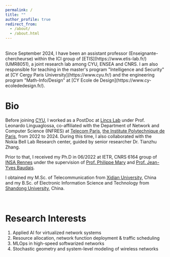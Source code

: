 ```yaml
---
permalink: /
title: ""
author_profile: true
redirect_from: 
  - /about/
  - /about.html
---
```


<div class="about-page">
<br>
Since September 2024, I have been an assistant professor (Enseignante-chercheurse)  within the ICI group of [ETIS](https://www.etis-lab.fr/) (UMR8051), a joint research lab among CYU, ENSEA and CNRS. I am also responsible for teaching in the master's program "Intelligence and Security" at [CY Cergy Paris University](https://www.cyu.fr/) and the engineering program "Math-Info/Design" at [CY Ecole de Design](https://www.cy-ecolededesign.fr/).
<br> 

Bio
======
Before joining [CYU](https://www.cyu.fr/), I worked as a PostDoc at [Lincs Lab](https://www.lincs.fr/) under Prof. Leonardo Linguaglossa, co-affiliated with the Department of Network and Computer Science (INFRES) at [Telecom Paris](https://www.telecom-paris.fr/en/school/departments/computer-science-networks), [the Institute Polytechnique de Paris](https://www.ip-paris.fr/en), from 2022 to 2024. During this time, I also collaborated with the Nokia Bell Lab Research center, guided by senior researcher Dr. Tianzhu Zhang.


Prior to that,  I received my Ph.D in 06/2022 at IETR, CNRS 6164 group of [INSA Rennes](https://www.insa-rennes.fr/ietr-1.html) under the supervision of [Prof. Philippe Mary](https://pmary.perso.insa-rennes.fr/) and [Prof. Jean-Yves Baudais](http://jeanyves.baudais.free.fr/). 

I obtained my M.Sc. of Telecommunication from [Xidian University](https://www.xidian.edu.cn/), China and my B.Sc. of Electronic Information Science and Technology from [Shandong University](https://www.en.sdu.edu.cn/), China.

<br> 

Research Interests
======
1. Applied AI for virtualized network systems
2. Resource allocation, network function deployment & traffic scheduling
3. MLOps in high-speed softwarized networks
4. Stochastic geometry and system-level modeling of wireless networks

</div>


